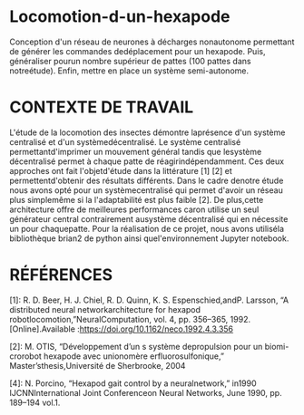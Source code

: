 # Locomotion-d-un-hexapode
Conception d'un réseau de neurones à décharges nonautonome  permettant  de  générer  les  commandes  dedéplacement pour un hexapode. Puis, généraliser pourun nombre supérieur de pattes (100 pattes dans notreétude).  Enfin,  mettre  en  place  un  système  semi-autonome. 

# CONTEXTE DE TRAVAIL
L'étude  de  la  locomotion  des  insectes  démontre  laprésence  d'un  système  centralisé  et  d'un  systèmedécentralisé.  Le  système  centralisé  permettantd'imprimer  un  mouvement  général  tandis  que  lesystème décentralisé permet à chaque patte de réagirindépendamment. Ces deux approches ont fait l'objetd'étude  dans  la  littérature  [1]  [2]  et  permettentd'obtenir  des  résultats  différents.  Dans  le  cadre  denotre  étude  nous  avons  opté  pour  un  systèmecentralisé  qui  permet  d'avoir  un  réseau  plus  simplemême  si  la  l'adaptabilité  est  plus  faible  [2].  De  plus,cette architecture offre de meilleures performances caron utilise un seul générateur central contrairement ausystème décentralisé qui en nécessite un pour chaquepatte.  Pour la réalisation de ce projet, nous avons utiliséla  bibliothèque  brian2  de  python  ainsi  quel'environnement Jupyter notebook.

# RÉFÉRENCES

[1]: R. D. Beer, H. J. Chiel, R. D. Quinn, K. S. Espenschied,andP.  Larsson,  “A  distributed  neural  networkarchitecture  for  hexapod  robotlocomotion,”NeuralComputation,   vol.   4,   pp.   356–365,   1992.[Online].Available :https://doi.org/10.1162/neco.1992.4.3.356 

[2]:  M.  OTIS,  “Développement  d’un  s  système  depropulsion pour un biomi-crorobot hexapode avec unionomère erfluorosulfonique,” Master’sthesis,Université de Sherbrooke, 2004 

[3]:https://brian2.readthedocs.io/en/stable/examples/CUBA.html

[4]:  N.  Porcino,  “Hexapod  gait  control  by  a  neuralnetwork,” in1990 IJCNNInternational Joint Conferenceon Neural Networks, June 1990, pp. 189–194 vol.1.
